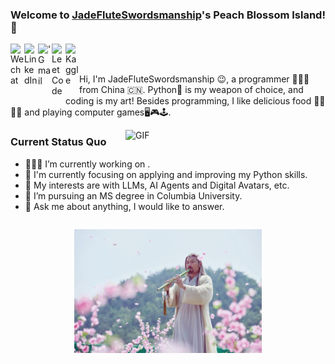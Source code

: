 ### Welcome to [JadeFluteSwordsmanship](https://github.com/JadeFluteSwordsmanship)'s Peach Blossom Island!👋

<a href="https://raw.githubusercontent.com/JadeFluteSwordsmanship/JadeFluteSwordsmanship/main/images/wechat.jpg" target="_blank">
  <img align="left" alt="Wechat" width="22px" src="https://cdn.jsdelivr.net/npm/simple-icons@3.1.0/icons/wechat.svg" />
</a>
<a href="https://www.linkedin.com/in/simon-xsy/">
  <img align="left" alt="LinkedIn" width="22px" src="https://cdn.jsdelivr.net/npm/simple-icons@3.1.0/icons/linkedin.svg" />
</a>
<a href="mailto:sx2401@columbia.edu">
  <img align="left" alt="'Gmail" width="22px" src="https://cdn.jsdelivr.net/npm/simple-icons@3.1.0/icons/gmail.svg" />
</a>
<a href="https://leetcode.com/u/simon_ddup/">
  <img align="left" alt="LeetCode" width="22px" src="https://cdn.jsdelivr.net/npm/simple-icons@3.1.0/icons/leetcode.svg" />
</a>
<a href="https://www.kaggle.com/simonxsy">
  <img align="left" alt="Kaggle" width="22px" src="https://cdn.jsdelivr.net/npm/simple-icons@3.1.0/icons/kaggle.svg" />
</a>

<br />
<br />

Hi, I'm JadeFluteSwordsmanship 😉, a programmer 👨🏻‍💻 from China 🇨🇳. Python🐍 is my weapon of choice, and coding is my art! Besides programming, I like delicious food 🥗🥩🌮🍣 and playing computer games🖥️🎮🕹️.

<!-- 右侧图片浮动 -->
<img src="https://media.giphy.com/media/iIqmM5tTjmpOB9mpbn/giphy.gif" 
     alt="GIF" width="320" style="float: right; margin-left: 20px;">

<!-- 左侧 Status Quo -->
<h3>Current Status Quo</h3>
<ul>
  <li>👨🏻‍💻 I’m currently working on <private repository>.</li>
  <li>🌱 I'm currently focusing on applying and improving my Python skills.</li>
  <li>🤔 My interests are with LLMs, AI Agents and Digital Avatars, etc.</li>
  <li>💼 I’m pursuing an MS degree in Columbia University.</li>
  <li>💬 Ask me about anything, I would like to answer.</li>
</ul>

<!-- 清除浮动，防止影响下方内容 -->
<div style="clear: both;"></div>

<!-- 居中的黄药师 -->
<p align="center">
  <img src="images/huang.jpeg" alt="黄药师" width="300">
</p>

<!--![JadeFluteSwordsmanship's github stats](https://github-readme-stats.vercel.app/api?username=JadeFluteSwordsmanship&show_icons=true&hide_border=true) -->

